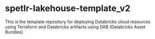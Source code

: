 # spetlr-lakehouse-template_v2
This is the template repository for deploying Databricks cloud resources using Terraform and Databricks artifacts using DAB (Databricks Asset Bundles)

